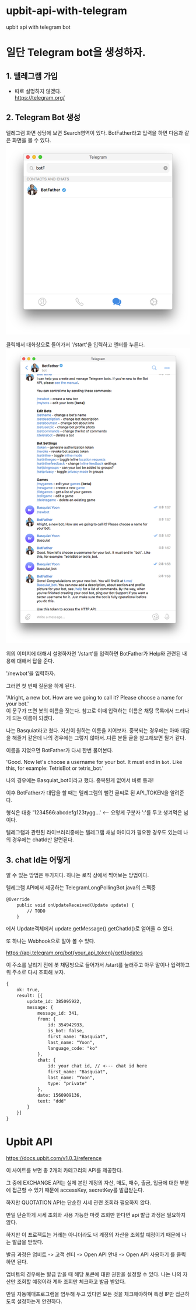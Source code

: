 # upbit-api-with-telegram
upbit api with telegram bot


# 일단 Telegram bot을 생성하자.
## 1. 텔레그램 가입
  - 따로 설명하지 않겠다.    
    https://telegram.org/    
    
## 2. Telegram Bot 생성
텔레그램 화면 상당에 보면 Search영역이 있다. BotFather라고 입력을 하면 다음과 같은 화면을 볼 수 있다.    
![실행이미지](https://github.com/basquiat78/upbit-api-with-telegram/blob/quotation-api-v0.1/capture/capture1.png)

클릭해서 대화창으로 들어가서 '/start'을 입력하고 엔터를 누른다.    
![실행이미지](https://github.com/basquiat78/upbit-api-with-telegram/blob/quotation-api-v0.1/capture/capture2.png)


위의 이미지에 대해서 설명하자면 '/start'를 입력하면 BotFather가 Help와 관련된 내용에 대해서 답을 준다.

'/newbot'을 입력하자.    

그러면 첫 번째 질문을 하게 된다.    

'Alright, a new bot. How are we going to call it? Please choose a name for your bot.'    
이 문구가 뜨면 봇의 이름을 짓는다. 참고로 이때 입력하는 이름은 채팅 목록에서 드러나게 되는 이름이 되겠다.


나는 Basquiat라고 쳤다. 자신이 원하는 이름을 지어보자. 중복되는 경우에는 아마 대답을 해줄거 같은데 나의 경우에는 그렇지 않아서..다른 분들 글을 참고해보면 될거 같다.

이름을 지었으면 BotFather가 다시 한번 물어본다.    

'Good. Now let's choose a username for your bot. It must end in `bot`. Like this, for example: TetrisBot or tetris_bot.'    

나의 경우에는 Basquiat_bot이라고 했다. 중복된게 없어서 바로 통과!

이후 BotFather가 대답을 할 때는 텔레그램의 뻘건 글씨로 된 API_TOKEN을 알려준다.

형식은 대충 '1234566:abcdefg123tygg...' <-- 요렇게 구분자 ':'를 두고 생겨먹은 넘이다.

텔레그램과 관련된 라이브러리중에는 텔레그램 채널 아이디가 필요한 경우도 있는데 나의 경우에는 chatId만 알면된다.


## 3. chat Id는 어떻게    

알 수 있는 방법은 두가지다. 하나는 로직 상에서 찍어보는 방법이다.

텔레그램 API에서 제공하는 TelegramLongPollingBot.java의 스펙중 

``` 
@Override
	public void onUpdateReceived(Update update) {
		// TODO
	}
```

에서 Update객체에서 update.getMessage().getChatId()로 얻어올 수 있다.

또 하나는 Webhook으로 알아 볼 수 있다.

https://api.telegram.org/bot{your_api_token}/getUpdates

이 주소를 날리기 전에 봇 채팅방으로 들어가서 /start를 눌러주고 아무 말이나 입력하고 위 주소로 다시 조회해 보자.    

``` 
{
	ok: true,
	result: [{
		update_id: 385095922,
		message: {
			message_id: 341,
			from: {
				id: 354942933,
				is_bot: false,
				first_name: "Basquiat",
				last_name: "Yoon",
				language_code: "ko"
			},
			chat: {
				id: your chat id, // <--- chat id here
				first_name: "Basquiat",
				last_name: "Yoon",
				type: "private"
			},
			date: 1560909136,
			text: "ddd"
		}
	}]
}
```  

# Upbit API    

https://docs.upbit.com/v1.0.3/reference

이 사이트를 보면 총 2개의 카테고리의 API를 제공한다.

그 중에 EXCHANGE API는 실제 본인 계정의 자산, 매도, 매수, 출금, 입금에 대한 부분에 접근할 수 있기 때문에 accessKey, secretKey를 발급받는다.

하지만 QUOTATION API는 단순한 시세 관련 조회라 필요하지 않다.

만일 단순하게 시세 조회와 사용 가능한 마켓 조회만 한다면 api 발급 과정은 필요하지 않다.

하지만 이 프로젝트는 거래는 아니더라도 내 계정의 자산을 조회할 예정이기 때문에 나는 발급을 받았다.

발급 과정은 업비트 -> 고객 센터 -> Open API 안내 -> Open API 사용하기 를 클릭하면 된다.

업비트의 경우에는 발급 받을 때 해당 토큰에 대한 권한을 설정할 수 있다. 나는 나의 자산만 조회할 예정이라 계좌 조회만 체크하고 발급 받았다.

만일 자동매매프로그램을 염두해 두고 있다면 모든 것을 체크해야하며 특정 IP만 접근하도록 설정하는게 안전하다.

